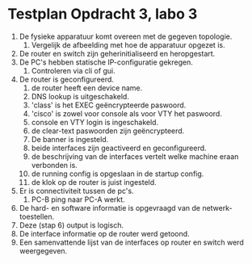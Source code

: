 # Testplan Opdracht 3, labo 3  
1. De fysieke apparatuur komt overeen met de gegeven topologie.
	1. Vergelijk de afbeelding met hoe de apparatuur opgezet is.
2. De router en switch zijn geherinitialiseerd en heropgestart.
3. De PC's hebben statische IP-configuratie gekregen.
	1. Controleren via cli of gui.
4. De router is geconfigureerd.
	1. de router heeft een device name.
	2. DNS lookup is uitgeschakeld.
	3. 'class' is het EXEC geëncrypteerde paswoord.
	4. 'cisco' is zowel voor console als voor VTY het paswoord.
	5. console en VTY login is ingeschakeld.
	6. de clear-text paswoorden zijn geëncrypteerd.
	7. De banner is ingesteld.
	8. beide interfaces zijn geactiveerd en geconfigureerd.
	9. de beschrijving van de interfaces vertelt welke machine eraan verbonden is.
	0. de running config is opgeslaan in de startup config.
	1. de klok op de router is juist ingesteld.
5. Er is connectiviteit tussen de pc's.
	1. PC-B ping naar PC-A werkt.
6. De hard- en software informatie is opgevraagd van de netwerk-toestellen.
7. Deze (stap 6) output is logisch.
8. De interface informatie op de router werd getoond.
9. Een samenvattende lijst van de interfaces op router en switch werd weergegeven.